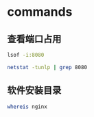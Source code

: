# commands


## 查看端口占用

``` bash
lsof -i:8080

netstat -tunlp | grep 8080
```

## 软件安装目录

``` bash
whereis nginx
```
